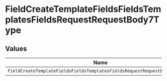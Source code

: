# FieldCreateTemplateFieldsFieldsTemplatesFieldsRequestRequestBody7Type


## Values

| Name                                                                        | Value                                                                       |
| --------------------------------------------------------------------------- | --------------------------------------------------------------------------- |
| `FieldCreateTemplateFieldsFieldsTemplatesFieldsRequestRequestBody7TypeText` | TEXT                                                                        |